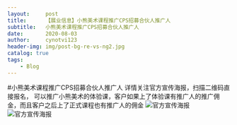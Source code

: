 ```yaml
---
layout:     post
title:      【展业信息】小熊美术课程推广CPS招募合伙人推广人
subtitle:   小熊美术课程推广CPS招募合伙人推广人
date:       2020-08-03
author:     cynotvi123
header-img: img/post-bg-re-vs-ng2.jpg
catalog: true
tags:
    - Blog
---
```



#小熊美术课程推广CPS招募合伙人推广人
详情关注官方宣传海报，扫描二维码直接报名，
可以推广小熊美术的体验课，客户如果上了体验课有推广人的推广佣金，而且客户之后上了正式课程也有推广人的佣金
![官方宣传海报](http://zhanyexinxi.com/img/tuiguangren.jpg)
![官方宣传海报](../../../../img/tuiguangren.jpg)


